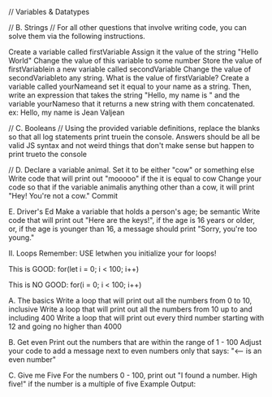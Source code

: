 // Variables & Datatypes



// B. Strings // 
For all other questions that involve writing code, you can solve them via the following instructions.

Create a variable called firstVariable
Assign it the value of the string "Hello World"
Change the value of this variable to some number
Store the value of firstVariablein a new variable called secondVariable
Change the value of secondVariableto any string.
What is the value of firstVariable?
Create a variable called yourNameand set it equal to your name as a string. Then, write an expression that takes the string "Hello, my name is " and the variable yourNameso that it returns a new string with them concatenated.
ex: Hello, my name is Jean Valjean


// C. Booleans // 
Using the provided variable definitions, replace the blanks so that all log statements print truein the console. Answers should be all be valid JS syntax and not weird things that don't make sense but happen to print trueto the console

// D. Declare a variable animal. Set it to be either "cow" or something else
Write code that will print out "mooooo" if the it is equal to cow
Change your code so that if the variable animalis anything other than a cow, it will print "Hey! You're not a cow."
Commit

E. Driver's Ed
Make a variable that holds a person's age; be semantic
Write code that will print out "Here are the keys!", if the age is 16 years or older, or, if the age is younger than 16, a message should print "Sorry, you're too young."


II. Loops
Remember: USE letwhen you initialize your for loops!

This is GOOD: for(let i = 0; i < 100; i++)

This is NO GOOD: for(i = 0; i < 100; i++)

A. The basics
Write a loop that will print out all the numbers from 0 to 10, inclusive
Write a loop that will print out all the numbers from 10 up to and including 400
Write a loop that will print out every third number starting with 12 and going no higher than 4000


B. Get even
Print out the numbers that are within the range of 1 - 100
Adjust your code to add a message next to even numbers only that says: "<-- is an even number"


C. Give me Five
For the numbers 0 - 100, print out "I found a number. High five!" if the number is a multiple of five
Example Output: